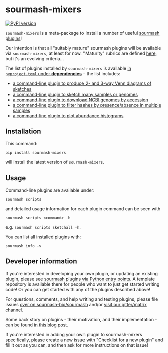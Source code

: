 # sourmash-mixers

[![PyPI version](https://badge.fury.io/py/sourmash-mixers.svg)](https://badge.fury.io/py/sourmash-mixers)

`sourmash-mixers` is a meta-package to install a number of useful
[sourmash plugins](https://sourmash.readthedocs.io/en/latest/command-line.html#using-sourmash-plugins)!

Our intention is that all "suitably mature" sourmash plugins will be
available via `sourmash-mixers`, at least for now. "Maturity" rubrics
are defined
[here](https://github.com/ctb/sourmash-mixers/blob/main/.github/ISSUE_TEMPLATE/checklist-for-a-new-plugin.md), but it's an evolving criteria...

The list of plugins installed by `sourmash-mixers` is available [in `pyproject.toml` under **dependencies**](https://github.com/ctb/sourmash-mixers/blob/main/pyproject.toml) - the list includes:

* [a command-line plugin to produce 2- and 3-way Venn diagrams of sketches](https://github.com/sourmash-bio/sourmash_plugin_venn)
* [a command-line plugin to sketch many samples or genomes](https://github.com/sourmash-bio/sourmash_plugin_sketchall)
* [a command-line plugin to download NCBI genomes by accession](https://github.com/ctb/get-some-ncbi-genomes/)
* [a command-line plugin to filter hashes by presence/absence in multiple samples](https://github.com/ctb/sourmash_plugin_commonhash)
* [a command-line plugin to plot abundance histograms](https://github.com/ctb/sourmash_plugin_abundhist)

## Installation

This command:
```
pip install sourmash-mixers
```
will install the latest version of `sourmash-mixers`.

## Usage

Command-line plugins are available under:
```
sourmash scripts
```
and detailed usage information for each plugin command can be seen with
```
sourmash scripts <command> -h
```
e.g. `sourmash scripts sketchall -h`.

You can list all installed plugins with:
```
sourmash info -v
```

## Developer information

If you're interested in developing your own plugin, or updating an
existing plugin, please see
[sourmash plugins via Python entry points](https://sourmash.readthedocs.io/en/latest/dev_plugins.html). A template repository is available there for
people who want to just get started writing code! Or you can get started
with any of the plugins described above!

For questions, comments, and help writing and testing plugins, please
file issues
[over on sourmash-bio/sourmash](https://github.com/dib-lab/sourmash/issues)
and/or
[visit our gitter/matrix channel](https://github.com/sourmash-bio/sourmash/issues/1686).

Some back story on plugins - their motivation, and their
implementation - can be found
[in this blog post](http://ivory.idyll.org/blog/2023-sourmash-plugins-first-effort.html).

If you're interested in adding your own plugin to sourmash-mixers
specifically, please create a new issue with "Checklist for a new plugin"
and fill it out as you can, and then ask for more instructions on that issue!
